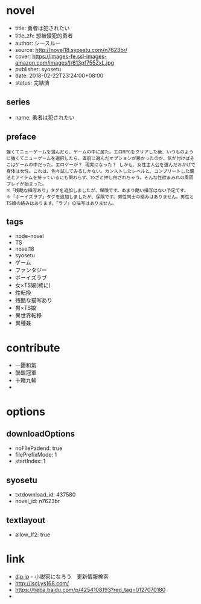 # novel

- title: 勇者は犯されたい
- title_zh: 想被侵犯的勇者
- author: シースルー
- source: http://novel18.syosetu.com/n7623br/
- cover: https://images-fe.ssl-images-amazon.com/images/I/613pf755ZxL.jpg
- publisher: syosetu
- date: 2018-02-22T23:24:00+08:00
- status: 完結済

## series

- name: 勇者は犯されたい

## preface


```
強くてニューゲームを選んだら、ゲームの中に居た。エロRPGをクリアした後、いつものように強くてニューゲームを選択したら、直前に選んだオプションが悪かったのか、気が付けばそこはゲームの中だった。エロゲーが？ 現実になった？ しかも、女性主人公を選んだおかげで身体は女性。これは、色々試してみるしかない。カンストしたレベルと、コンプリートした魔法とアイテムを持っているにも関わらず、わざと押し倒されちゃう。そんな性欲まみれの周回プレイが始まった。
※「残酷な描写あり」タグを追加しましたが、保険です。あまり酷い描写はない予定です。
※「ボーイズラブ」タグを追加しましたが、保険です。男性同士の絡みはありません。男性とTS娘の絡みはあります。「ラブ」の描写はありません。
```

## tags

- node-novel
- TS
- novel18
- syosetu
- ゲーム
- ファンタジー
- ボーイズラブ
- 女×TS娘(稀に)
- 性転換
- 残酷な描写あり
- 男×TS娘
- 異世界転移
- 異種姦

# contribute

- 一團和氣
- 聯盟冠軍
- 十賭九輸
- 

# options

## downloadOptions

- noFilePadend: true
- filePrefixMode: 1
- startIndex: 1

## syosetu

- txtdownload_id: 437580
- novel_id: n7623br

## textlayout

- allow_lf2: true

# link

- [dip.jp](https://narou18.nar.jp/search.php?text=n7623br&novel=all&genre=all&new_genre=all&length=0&down=0&up=100) - 小説家になろう　更新情報検索
- http://lscj.ys168.com/
- https://tieba.baidu.com/p/4254108193?red_tag=0127070180
- 


